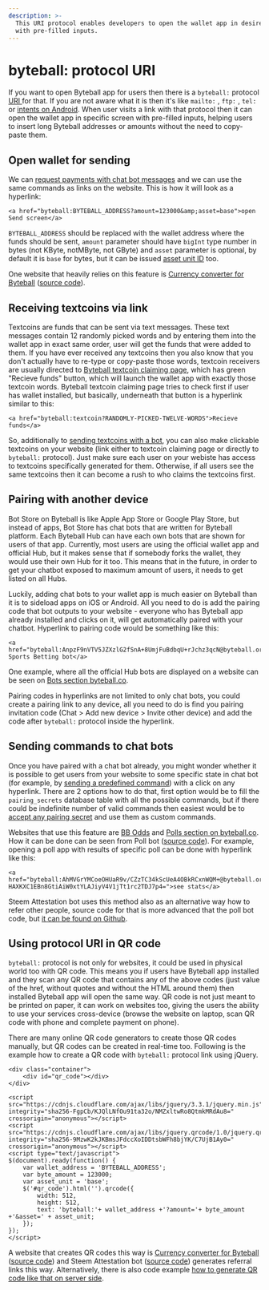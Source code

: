```yaml
---
description: >-
  This URI protocol enables developers to open the wallet app in desired screen
  with pre-filled inputs.
---
```


# byteball: protocol URI

If you want to open Byteball app for users then there is a `byteball:` protocol [URI ](https://en.wikipedia.org/wiki/Uniform_Resource_Identifier#Examples)for that. If you are not aware what it is then it's like `mailto:` , `ftp:` , `tel:` or [intents on Android](https://developer.android.com/reference/android/content/Intent). When user visits a link with that protocol then it can open the wallet app in specific screen with pre-filled inputs, helping users to insert long Byteball addresses or amounts without the need to copy-paste them.

## Open wallet for sending

We can [request payments with chat bot messages](writing-chatbots-for-byteball/#requesting-payments) and we can use the same commands as links on the website. This is how it will look as a hyperlink:

```markup
<a href="byteball:BYTEBALL_ADDRESS?amount=123000&amp;asset=base">open Send screen</a>
```

`BYTEBALL_ADDRESS` should be replaced with the wallet address where the funds should be sent, `amount` parameter should have `bigInt` type number in bytes \(not KByte, notMByte, not GByte\) and `asset` parameter is optional, by default it is `base` for bytes, but it can be issued [asset unit ID](issuing-assets-on-byteball.md#asset-id) too.

One website that heavily relies on this feature is [Currency converter for Byteball](https://tarmo888.github.io/bb-convert/) \([source code](https://github.com/tarmo888/bb-convert)\).

## Receiving textcoins via link

Textcoins are funds that can be sent via text messages. These text messages contain 12 randomly picked words and by entering them into the wallet app in exact same order, user will get the funds that were added to them. If you have ever received any textcoins then you also know that you don't actually have to re-type or copy-paste those words, textcoin receivers are usually directed to [Byteball textcoin claiming page](https://byteball.org/#textcoin?test-test-test-test-test-test-test-test-test-test-test-test), which has green "Recieve funds" button, which will launch the wallet app with exactly those textcoin words. Byteball textcoin claiming page tries to check first if user has wallet installed, but basically, underneath that button is a hyperlink similar to this:

```markup
<a href="byteball:textcoin?RANDOMLY-PICKED-TWELVE-WORDS">Recieve funds</a>
```

So, additionally to [sending textcoins with a bot](sending-textcoins-with-bot.md), you can also make clickable textcoins on your website \(link either to textcoin claiming page or directly to `byteball:` protocol\). Just make sure each user on your webiste has access to textcoins specifically generated for them. Otherwise, if all users see the same textcoins then it can become a rush to who claims the textcoins first.

## Pairing with another device

Bot Store on Byteball is like Apple App Store or Google Play Store, but instead of apps, Bot Store has chat bots that are written for Byteball platform. Each Byteball Hub can have each own bots that are shown for users of that app. Currently, most users are using the official wallet app and official Hub, but it makes sense that if somebody forks the wallet, they would use their own Hub for it too. This means that in the future, in order to get your chatbot exposed to maximum amount of users, it needs to get listed on all Hubs.

Luckily, adding chat bots to your wallet app is much easier on Byteball than it is to sideload apps on iOS or Android. All you need to do is add the pairing code that bot outputs to your website - everyone who has Byteball app already installed and clicks on it, will get automatically paired with your chatbot. Hyperlink to pairing code would be something like this:

```markup
<a href="byteball:AnpzF9nVTV5JZXzlG2fSnA+8UmjFuBdbqU+rJchz3qcN@byteball.org/bb#0000">Add Sports Betting bot</a>
```

One example, where all the official Hub bots are displayed on a website can be seen on [Bots section byteball.co](https://byteball.co/bots).

Pairing codes in hyperlinks are not limited to only chat bots, you could create a pairing link to any device, all you need to do is find you pairing invitation code \(Chat &gt; Add new device &gt; Invite other device\) and add the code after `byteball:` protocol inside the hyperlink.

## Sending commands to chat bots

Once you have paired with a chat bot already, you might wonder whether it is possible to get users from your website to some specific state in chat bot \(for example, by [sending a predefined command](writing-chatbots-for-byteball/#predefined-chat-commands)\) with a click on any hyperlink. There are 2 options how to do that, first option would be to fill the `pairing_secrets` database table with all the possible commands, but if there could be indefinite number of valid commands then easiest would be to [accept any pairing secret](writing-chatbots-for-byteball/#accept-any-pairing-secret) and use them as custom commands.

Websites that use this feature are [BB Odds](https://bb-odds.herokuapp.com/) and [Polls section on byteball.co](https://byteball.co/polls). How it can be done can be seen from Poll bot \([source code](https://github.com/byteball/poll-bot/blob/master/poll-bot.js)\). For example, opening a poll app with results of specific poll can be done with hyperlink like this:

```markup
<a href="byteball:AhMVGrYMCoeOHUaR9v/CZzTC34kScUeA4OBkRCxnWQM+@byteball.org/bb#stats-HAXKXC1EBn8GtiAiW0xtYLAJiyV4V1jTt1rc2TDJ7p4=">see stats</a>
```

Steem Attestation bot uses this method also as an alternative way how to refer other people, source code for that is more advanced that the poll bot code, but [it can be found on Github](https://github.com/byteball/steem-attestation/blob/66e72d4062f7c1f5a8a057366023c5eaa6863bf4/attestation.js#L90).

## Using protocol URI in QR code

`byteball:` protocol is not only for websites, it could be used in physical world too with QR code. This means you if users have Byteball app installed and they scan any QR code that contains any of the above codes \(just value of the href, without quotes and without the HTML around them\) then installed Byteball app will open the same way. QR code is not just meant to be printed on paper, it can work on websites too, giving the users the ability to use your services cross-device \(browse the website on laptop, scan QR code with phone and complete payment on phone\).

There are many online QR code generators to create those QR codes manually, but QR codes can be created in real-time too. Following is the example how to create a QR code with `byteball:` protocol link using jQuery.

```markup
<div class="container">
	<div id="qr_code"></div>
</div>

<script src="https://cdnjs.cloudflare.com/ajax/libs/jquery/3.3.1/jquery.min.js" integrity="sha256-FgpCb/KJQlLNfOu91ta32o/NMZxltwRo8QtmkMRdAu8=" crossorigin="anonymous"></script>
<script src="https://cdnjs.cloudflare.com/ajax/libs/jquery.qrcode/1.0/jquery.qrcode.min.js" integrity="sha256-9MzwK2kJKBmsJFdccXoIDDtsbWFh8bjYK/C7UjB1Ay0=" crossorigin="anonymous"></script>
<script type="text/javascript">
$(document).ready(function() {
	var wallet_address = 'BYTEBALL_ADDRESS';
	var byte_amount = 123000;
	var asset_unit = 'base';
	$('#qr_code').html('').qrcode({
		width: 512,
		height: 512,
		text: 'byteball:'+ wallet_address +'?amount='+ byte_amount +'&asset=' + asset_unit;
	});
});
</script>
```

A website that creates QR codes this way is [Currency converter for Byteball](https://tarmo888.github.io/bb-convert/) \([source code](https://github.com/tarmo888/bb-convert)\) and Steem Attestation bot \([source code](https://github.com/byteball/steem-attestation/blob/master/public/qr/index.html)\) generates referral links this way. Alternatively, there is also code example [how to generate QR code like that on server side](tutorials-for-newcomers/log-in-on-website-with-byteball.md).

